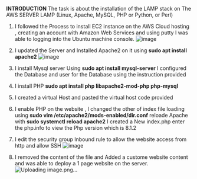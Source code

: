 **INTRODUCTION**
The task is about the installation of the LAMP stack on The AWS SERVER LAMP (Linux, Apache, MySQL, PHP or Python, or Perl)

1. I followed the Process to install EC2 instance on the AWS Cloud hosting , creating an account with Amazon Web Services and using putty I was able to logging into the Ubuntu machine console. 
![image](https://user-images.githubusercontent.com/41007763/186949616-115f9531-27e2-4fb8-a149-f0b64141d8e3.png)


1. I updated the Server and Installed Apache2 on it  using **sudo apt install apache2** 
![image](https://user-images.githubusercontent.com/41007763/186949799-c4486391-5f48-44df-bbfe-70c2257a53d5.png)


1.  I install Mysql server Using **sudo apt install mysql-server** I configured the Database and user for the Database using the instruction provided


1. I install PHP **sudo apt install php libapache2-mod-php php-mysql**  


1. I created a virtual Host and pasted the virtual host code provided 


1. I enable PHP on the website , I changed the other of index file loading  using **sudo vim /etc/apache2/mods-enabled/dir.conf** reloade Apache with 
   **sudo systemctl reload apache2** I created a New index.php enter the php.info to view the Php version which is 8.1.2
   
   
1. I edit the security group Inbound rule to allow the website access from http and allow SSH
![image](https://user-images.githubusercontent.com/41007763/186949823-a791aeaf-a2cb-4c38-8244-5d505b304504.png)


1. I removed the content of the file and Added a custome website content and was able to deploy a 1 page website on the server.
![Uploading image.png…]()

